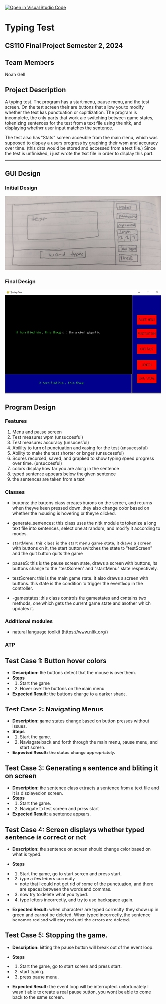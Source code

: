 [![Open in Visual Studio Code](https://classroom.github.com/assets/open-in-vscode-718a45dd9cf7e7f842a935f5ebbe5719a5e09af4491e668f4dbf3b35d5cca122.svg)](https://classroom.github.com/online_ide?assignment_repo_id=14691212&assignment_repo_type=AssignmentRepo)


#  Typing Test 
## CS110 Final Project   Semester 2, 2024 

## Team Members

Noah Gell

## Project Description

A typing test. The program has a start menu, pause menu, and the test screen. On the test screen their are buttons that allow you to modify whether the text has punctuation or capitlization. The program is incomplete, the only parts that work are switching between game states, tokenizing sentences for the test from a text file using the nltk, and displaying whether user input matches the sentence. 

The test also has "Stats" screen accesible from the main menu, which was supposed to display a users progress by graphing their wpm and accuracy over time. (this data would be stored and accessed from a text file.) Since the test is unfinished, i just wrote the text file in order to display this part. 

***    

## GUI Design

### Initial Design

![initial gui](assets/gui.jpg)

### Final Design

![final gui](assets/finalgui.jpg)

## Program Design

### Features
 
1. Menu and pause screen 
2. Test measures wpm (unsuccesful)
3. Test measures accuracy (unsucesful)
4. Abililty to turn of punctuation and casing for the test (unsucessful)
5. Ability to make the test shorter or longer (unsucessful)
6. Scores recorded, saved, and graphed to show typing speed progress over time. (unsuccesful)
7. colors display how far you are along in the sentence
8. typed sentence appears below the given sentence
9. the sentences are taken from a text


### Classes

- buttons: the buttons class creates butons on the screen, and returns when theyve been pressed down. they also change color based on whether the mousing is hovering or theyre clicked. 

- generate_sentences: this class uses the nltk module to tokenize a long text file into sentences, select one at random, and modify it according to modes. 

- startMenu: this class is the start menu game state, it draws a screen with buttons on it, the start button switches the state to "testScreen" and the quit button quits the game. 

- pauseS: this is the pause screen state, draws a screen with buttons, its buttons change to the "testScreen" and "startMenu" state respectively.

- testScreen: this is the main game state. it also draws a screen with buttons. this state is the condition to trigger the eventloop in the controller.

- -gamestates: this class controls the gamestates and contains two methods, one which gets the current game state and another which updates it. 

### Additional modules

- natural language toolkit (https://www.nltk.org/)

### ATP


## Test Case 1: Button hover colors
- **Description:** the buttons detect that the mouse is over them. 
- **Steps**
- 1. Start the game
- 2. Hover over the buttons on the main menu 
- **Expected Result:** the buttons change to a darker shade. 

## Test Case 2: Navigating Menus
- **Description:** game states change based on button presses without issues.  
- **Steps**
- 1. Start the game. 
- 2. Naviagate back and forth through the main menu, pause menu, and start screen. 
- **Expected Result:** the states change appropriately. 

## Test Case 3: Generating a sentence and bliting it on screen 
- **Description:** the sentence class extracts a sentence from a text file and it is displayed on screen. 
- **Steps**
- 1. Start the game. 
- 2. Navigate to test screen and press start
- **Expected Result:**  a sentence appears.  

## Test Case 4: Screen displays whether typed sentence is correct or not
- **Description:** the sentence on screen should change color based on what is typed. 
- **Steps**
- 1. Start the game, go to start screen and press start. 
- 2. type a few  letters correctly 
    - note that I could not get rid of some of the punctuation, and there are spaces between the words and commas. 
- 3. now try to delete what you typed.
- 4. type letters incorrectly, and try to use backspace again. 

- **Expected Result:** when characters are typed correclty, they show up in green and cannot be deleted. When typed incorrectly, the sentence becomes red and will stay red until the errors are deleted. 

## Test Case 5: Stopping the game. 
- **Description:** hitting the pause button will break out of the event loop.  
- **Steps**
- 1. Start the game, go to start screen and press start. 
- 2. start typing. 
- 3. press pause menu. 

- **Expected Result:** the event loop will be interrupted. unfortunately I wasn't able to create a real pause button, you wont be able to come back to the same screen. 

